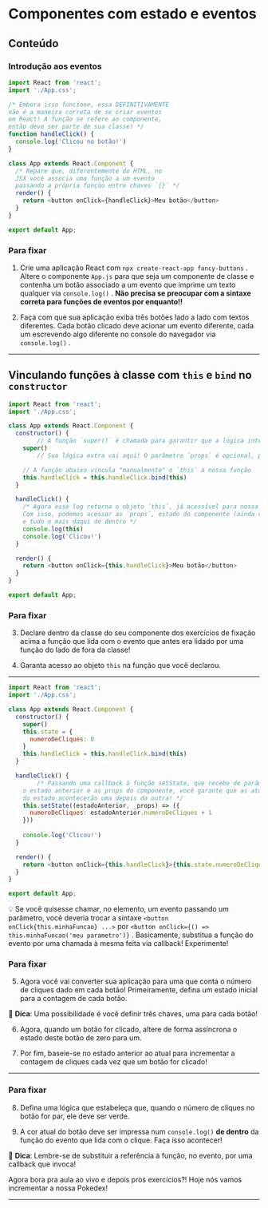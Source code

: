 # Componentes com estado e eventos

## Conteúdo

### Introdução aos eventos

```js
import React from 'react';
import './App.css';

/* Embora isso funcione, essa DEFINITIVAMENTE
não é a maneira correta de se criar eventos
em React! A função se refere ao componente,
então deve ser parte de sua classe! */
function handleClick() {
  console.log('Clicou no botão!')
}

class App extends React.Component {
  /* Repare que, diferentemente do HTML, no
  JSX você associa uma função a um evento
  passando a própria função entre chaves `{}` */
  render() {
    return <button onClick={handleClick}>Meu botão</button>
  }
}

export default App;
```

### Para fixar  

1. Crie uma aplicação React com `npx create-react-app fancy-buttons` . Altere o componente `App.js` para que seja um componente de classe e contenha um botão associado a um evento que imprime um texto qualquer via `console.log()` . **Não precisa se preocupar com a sintaxe correta para funções de eventos por enquanto!!**  

2. Faça com que sua aplicação exiba três botões lado a lado com textos diferentes. Cada botão clicado deve acionar um evento diferente, cada um escrevendo algo diferente no console do navegador via `console.log()` .

---

## Vinculando funções à classe com `this` e `bind` no `constructor`

```js
import React from 'react';
import './App.css';

class App extends React.Component {
  constructor() {
		// A função `super()` é chamada para garantir que a lógica interna do React rode **antes** da sua. Se não for assim, o código não funcionará
    super()
		// Sua lógica extra vai aqui! O parâmetro `props` é opcional, para você acessar as props diretamente no construtor

    // A função abaixo vincula "manualmente" o `this` à nossa função
    this.handleClick = this.handleClick.bind(this)
  }

  handleClick() {
    /* Agora esse log retorna o objeto `this`, já acessível para nossa função!
    Com isso, podemos acessar as `props`, estado do componente (ainda vamos ver como!)
    e tudo o mais daqui de dentro */
    console.log(this)
    console.log('Clicou!')
  }

  render() {
    return <button onClick={this.handleClick}>Meu botão</button>
  }
}

export default App;
```

### Para fixar  

3. Declare dentro da classe do seu componente dos exercícios de fixação acima a função que lida com o evento que antes era lidado por uma função do lado de fora da classe!  

4. Garanta acesso ao objeto `this` na função que você declarou.

---

```js
import React from 'react';
import './App.css';

class App extends React.Component {
  constructor() {
    super()
    this.state = {
      numeroDeCliques: 0
    }
    this.handleClick = this.handleClick.bind(this)
  }

  handleClick() {
		/* Passando uma callback à função setState, que recebe de parâmetros
    o estado anterior e as props do componente, você garante que as atualizações
    do estado acontecerão uma depois da outra! */
    this.setState((estadoAnterior, _props) => ({
      numeroDeCliques: estadoAnterior.numeroDeCliques + 1
    }))
		
    console.log('Clicou!')
  }

  render() {
    return <button onClick={this.handleClick}>{this.state.numeroDeCliques}</button>
  }
}

export default App;
```

💡 Se você quisesse chamar, no elemento, um evento passando um parâmetro, você deveria trocar a sintaxe `<button onClick{this.minhaFuncao} ...>` por `<button onClick={() => this.minhaFuncao('meu parametro')}` . Basicamente, substitua a função do evento por uma chamada à mesma feita via callback! Experimente!

### Para fixar  

5. Agora você vai converter sua aplicação para uma que conta o número de cliques dado em cada botão! Primeiramente, defina um estado inicial para a contagem de cada botão.  

🦜 **Dica**: Uma possibilidade é você definir três chaves, uma para cada botão!  

6. Agora, quando um botão for clicado, altere de forma assíncrona o estado deste botão de zero para um.  

7. Por fim, baseie-se no estado anterior ao atual para incrementar a contagem de cliques cada vez que um botão for clicado!

---

### Para fixar  

8. Defina uma lógica que estabeleça que, quando o número de cliques no botão for par, ele deve ser verde.  

9. A cor atual do botão deve ser impressa num `console.log()` **de dentro** da função do evento que lida com o clique. Faça isso acontecer!  

🦜 **Dica**: Lembre-se de substituir a referência à função, no evento, por uma callback que invoca!  

Agora bora pra aula ao vivo e depois pros exercícios?! Hoje nós vamos incrementar a nossa Pokedex!


---
